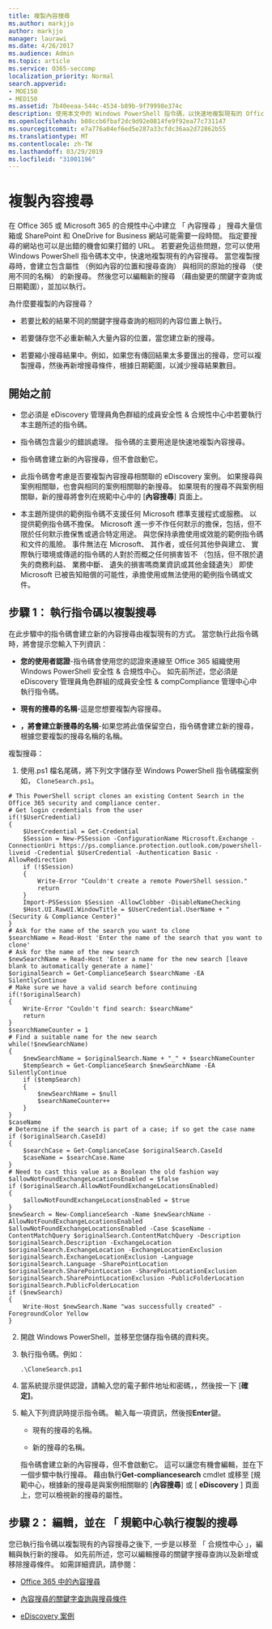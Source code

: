 ```yaml
---
title: 複製內容搜尋
ms.author: markjjo
author: markjjo
manager: laurawi
ms.date: 4/26/2017
ms.audience: Admin
ms.topic: article
ms.service: O365-seccomp
localization_priority: Normal
search.appverid:
- MOE150
- MED150
ms.assetid: 7b40eeaa-544c-4534-b89b-9f79998e374c
description: 使用本文中的 Windows PowerShell 指令碼，以快速地複製現有的 Office 365 或 Microsoft 365 的合規性中心中 「 內容搜尋。 當您複製搜尋時、 （以新名稱） 的新搜尋會建立包含原始的搜尋相同的屬性。 然後您可以編輯新的搜尋 （藉由變更的關鍵字查詢或日期範圍），然後再執行它。
ms.openlocfilehash: b08ccb6fbaf2dc9d92e0814fe9f92ea77c731147
ms.sourcegitcommit: e7a776a04ef6ed5e287a33cfdc36aa2d72862b55
ms.translationtype: MT
ms.contentlocale: zh-TW
ms.lasthandoff: 03/29/2019
ms.locfileid: "31001196"
---
```

# <a name="clone-a-content-search"></a>複製內容搜尋

在 Office 365 或 Microsoft 365 的合規性中心中建立 「 內容搜尋 」 搜尋大量信箱或 SharePoint 和 OneDrive for Business 網站可能需要一段時間。 指定要搜尋的網站也可以是出錯的機會如果打錯的 URL。 若要避免這些問題，您可以使用 Windows PowerShell 指令碼本文中，快速地複製現有的內容搜尋。 當您複製搜尋時，會建立包含屬性 （例如內容的位置和搜尋查詢） 與相同的原始的搜尋 （使用不同的名稱） 的新搜尋。 然後您可以編輯新的搜尋 （藉由變更的關鍵字查詢或日期範圍），並加以執行。
  
為什麼要複製的內容搜尋？
  
- 若要比較的結果不同的關鍵字搜尋查詢的相同的內容位置上執行。
    
- 若要儲存您不必重新輸入大量內容的位置，當您建立新的搜尋。
    
- 若要縮小搜尋結果中。例如，如果您有傳回結果太多要匯出的搜尋，您可以複製搜尋，然後再新增搜尋條件，根據日期範圍，以減少搜尋結果數目。
  
## <a name="before-you-begin"></a>開始之前

- 您必須是 eDiscovery 管理員角色群組的成員安全性 & 合規性中心中若要執行本主題所述的指令碼。
    
- 指令碼包含最少的錯誤處理。 指令碼的主要用途是快速地複製內容搜尋。
    
- 指令碼會建立新的內容搜尋，但不會啟動它。
    
- 此指令碼會考慮是否要複製內容搜尋相關聯的 eDiscovery 案例。 如果搜尋與案例相關聯，也會與相同的案例相關聯的新搜尋。 如果現有的搜尋不與案例相關聯，新的搜尋將會列在規範中心中的 [**內容搜尋**] 頁面上。 
    
- 本主題所提供的範例指令碼不支援任何 Microsoft 標準支援程式或服務。 以提供範例指令碼不擔保。 Microsoft 進一步不作任何默示的擔保，包括，但不限於任何默示擔保售或適合特定用途。 與您保持承擔使用或效能的範例指令碼和文件的風險。 事件無法在 Microsoft、 其作者，或任何其他參與建立、 實際執行環境或傳遞的指令碼的人對於而概之任何損害皆不 （包括，但不限於遺失的商務利益、 業務中斷、 遺失的損害嗎商業資訊或其他金錢遺失） 即使 Microsoft 已被告知賠償的可能性，承擔使用或無法使用的範例指令碼或文件。
  
## <a name="step-1-run-the-script-to-clone-a-search"></a>步驟 1： 執行指令碼以複製搜尋

在此步驟中的指令碼會建立新的內容搜尋由複製現有的方式。 當您執行此指令碼時，將會提示您輸入下列資訊：
  
- **您的使用者認證**-指令碼會使用您的認證來連線至 Office 365 組織使用 Windows PowerShell 安全性 & 合規性中心。 如先前所述，您必須是 eDiscovery 管理員角色群組的成員安全性 & compCompliance 管理中心中執行指令碼。 
    
- **現有的搜尋的名稱**-這是您想要複製內容搜尋。 
    
- **，將會建立新搜尋的名稱**-如果您將此值保留空白，指令碼會建立新的搜尋，根據您要複製的搜尋名稱的名稱。 
    
複製搜尋：
  
1. 使用.ps1 檔名尾碼，將下列文字儲存至 Windows PowerShell 指令碼檔案例如， `CloneSearch.ps1`。
    
  ```
  # This PowerShell script clones an existing Content Search in the Office 365 security and compliance center.
  # Get login credentials from the user
  if(!$UserCredential)
  {
      $UserCredential = Get-Credential
      $Session = New-PSSession -ConfigurationName Microsoft.Exchange -ConnectionUri https://ps.compliance.protection.outlook.com/powershell-liveid -Credential $UserCredential -Authentication Basic -AllowRedirection
      if (!$Session)
      {
          Write-Error "Couldn't create a remote PowerShell session."
          return
      }
      Import-PSSession $Session -AllowClobber -DisableNameChecking
      $Host.UI.RawUI.WindowTitle = $UserCredential.UserName + " (Security & Compliance Center)"
  }
  # Ask for the name of the search you want to clone
  $searchName = Read-Host 'Enter the name of the search that you want to clone'
  # Ask for the name of the new search
  $newSearchName = Read-Host 'Enter a name for the new search [leave blank to automatically generate a name]'
  $originalSearch = Get-ComplianceSearch $searchName -EA SilentlyContinue
  # Make sure we have a valid search before continuing
  if(!$originalSearch)
  {
      Write-Error "Couldn't find search: $searchName"
      return
  }
  $searchNameCounter = 1
  # Find a suitable name for the new search
  while(!$newSearchName)
  {
      $newSearchName = $originalSearch.Name + "_" + $searchNameCounter
      $tempSearch = Get-ComplianceSearch $newSearchName -EA SilentlyContinue
      if ($tempSearch)
      {
          $newSearchName = $null
          $searchNameCounter++
      }
  }
  $caseName
  # Determine if the search is part of a case; if so get the case name
  if ($originalSearch.CaseId)
  {
      $searchCase = Get-ComplianceCase $originalSearch.CaseId
      $caseName = $searchCase.Name
  }
  # Need to cast this value as a Boolean the old fashion way
  $allowNotFoundExchangeLocationsEnabled = $false
  if ($originalSearch.AllowNotFoundExchangeLocationsEnabled)
  {
      $allowNotFoundExchangeLocationsEnabled = $true
  }
  $newSearch = New-ComplianceSearch -Name $newSearchName -AllowNotFoundExchangeLocationsEnabled $allowNotFoundExchangeLocationsEnabled -Case $caseName -ContentMatchQuery $originalSearch.ContentMatchQuery -Description $originalSearch.Description -ExchangeLocation $originalSearch.ExchangeLocation -ExchangeLocationExclusion $originalSearch.ExchangeLocationExclusion -Language $originalSearch.Language -SharePointLocation $originalSearch.SharePointLocation -SharePointLocationExclusion $originalSearch.SharePointLocationExclusion -PublicFolderLocation $originalSearch.PublicFolderLocation
  if ($newSearch)
  {
      Write-Host $newSearch.Name "was successfully created" -ForegroundColor Yellow
  }
  ```

2. 開啟 Windows PowerShell，並移至您儲存指令碼的資料夾。
    
3. 執行指令碼。例如：
    
    ```
    .\CloneSearch.ps1
    ```

4. 當系統提示提供認證，請輸入您的電子郵件地址和密碼，，然後按一下 [**確定]**。
    
5. 輸入下列資訊時提示指令碼。 輸入每一項資訊，然後按**Enter**鍵。
    
    - 現有的搜尋的名稱。
    
    - 新的搜尋的名稱。
    
    指令碼會建立新的內容搜尋，但不會啟動它。 這可以讓您有機會編輯，並在下一個步驟中執行搜尋。 藉由執行**Get-compliancesearch** cmdlet 或移至 [規範中心，根據新的搜尋是與案例相關聯的 [**內容搜尋**] 或 [ **eDiscovery** ] 頁面上，您可以檢視新的搜尋的屬性。 
  
## <a name="step-2-edit-and-run-the-cloned-search-in-the-compliance-center"></a>步驟 2： 編輯，並在 「 規範中心執行複製的搜尋

您已執行指令碼以複製現有的內容搜尋之後下, 一步是以移至 「 合規性中心 」，編輯與執行新的搜尋。 如先前所述，您可以編輯搜尋的關鍵字搜尋查詢以及新增或移除搜尋條件。 如需詳細資訊，請參閱：
  
- [Office 365 中的內容搜尋](content-search.md)
    
- [內容搜尋的關鍵字查詢與搜尋條件](keyword-queries-and-search-conditions.md)
    
- [eDiscovery 案例](ediscovery-cases.md)
